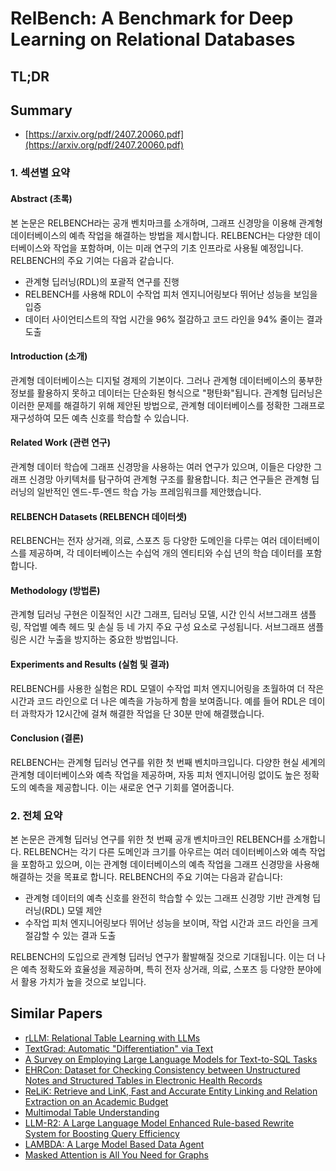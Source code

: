 # RelBench: A Benchmark for Deep Learning on Relational Databases
## TL;DR
## Summary
- [https://arxiv.org/pdf/2407.20060.pdf](https://arxiv.org/pdf/2407.20060.pdf)

### 1. 섹션별 요약

#### Abstract (초록)
본 논문은 RELBENCH라는 공개 벤치마크를 소개하며, 그래프 신경망을 이용해 관계형 데이터베이스의 예측 작업을 해결하는 방법을 제시합니다. RELBENCH는 다양한 데이터베이스와 작업을 포함하며, 이는 미래 연구의 기초 인프라로 사용될 예정입니다. RELBENCH의 주요 기여는 다음과 같습니다.
- 관계형 딥러닝(RDL)의 포괄적 연구를 진행
- RELBENCH를 사용해 RDL이 수작업 피처 엔지니어링보다 뛰어난 성능을 보임을 입증
- 데이터 사이언티스트의 작업 시간을 96% 절감하고 코드 라인을 94% 줄이는 결과 도출

#### Introduction (소개)
관계형 데이터베이스는 디지털 경제의 기본이다. 그러나 관계형 데이터베이스의 풍부한 정보를 활용하지 못하고 데이터는 단순화된 형식으로 "평탄화"됩니다. 관계형 딥러닝은 이러한 문제를 해결하기 위해 제안된 방법으로, 관계형 데이터베이스를 정확한 그래프로 재구성하여 모든 예측 신호를 학습할 수 있습니다.

#### Related Work (관련 연구)
관계형 데이터 학습에 그래프 신경망을 사용하는 여러 연구가 있으며, 이들은 다양한 그래프 신경망 아키텍처를 탐구하여 관계형 구조를 활용합니다. 최근 연구들은 관계형 딥러닝의 일반적인 엔드-투-엔드 학습 가능 프레임워크를 제안했습니다.

#### RELBENCH Datasets (RELBENCH 데이터셋)
RELBENCH는 전자 상거래, 의료, 스포츠 등 다양한 도메인을 다루는 여러 데이터베이스를 제공하며, 각 데이터베이스는 수십억 개의 엔티티와 수십 년의 학습 데이터를 포함합니다.

#### Methodology (방법론)
관계형 딥러닝 구현은 이질적인 시간 그래프, 딥러닝 모델, 시간 인식 서브그래프 샘플링, 작업별 예측 헤드 및 손실 등 네 가지 주요 구성 요소로 구성됩니다. 서브그래프 샘플링은 시간 누출을 방지하는 중요한 방법입니다.

#### Experiments and Results (실험 및 결과)
RELBENCH를 사용한 실험은 RDL 모델이 수작업 피처 엔지니어링을 초월하여 더 작은 시간과 코드 라인으로 더 나은 예측을 가능하게 함을 보여줍니다. 예를 들어 RDL은 데이터 과학자가 12시간에 걸쳐 해결한 작업을 단 30분 만에 해결했습니다.

#### Conclusion (결론)
RELBENCH는 관계형 딥러닝 연구를 위한 첫 번째 벤치마크입니다. 다양한 현실 세계의 관계형 데이터베이스와 예측 작업을 제공하며, 자동 피처 엔지니어링 없이도 높은 정확도의 예측을 제공합니다. 이는 새로운 연구 기회를 열어줍니다.

### 2. 전체 요약

본 논문은 관계형 딥러닝 연구를 위한 첫 번째 공개 벤치마크인 RELBENCH를 소개합니다. RELBENCH는 각기 다른 도메인과 크기를 아우르는 여러 데이터베이스와 예측 작업을 포함하고 있으며, 이는 관계형 데이터베이스의 예측 작업을 그래프 신경망을 사용해 해결하는 것을 목표로 합니다. RELBENCH의 주요 기여는 다음과 같습니다:
- 관계형 데이터의 예측 신호를 완전히 학습할 수 있는 그래프 신경망 기반 관계형 딥러닝(RDL) 모델 제안
- 수작업 피처 엔지니어링보다 뛰어난 성능을 보이며, 작업 시간과 코드 라인을 크게 절감할 수 있는 결과 도출

RELBENCH의 도입으로 관계형 딥러닝 연구가 활발해질 것으로 기대됩니다. 이는 더 나은 예측 정확도와 효율성을 제공하며, 특히 전자 상거래, 의료, 스포츠 등 다양한 분야에서 활용 가치가 높을 것으로 보입니다.

## Similar Papers
- [rLLM: Relational Table Learning with LLMs](2407.20157.md)
- [TextGrad: Automatic "Differentiation" via Text](2406.07496.md)
- [A Survey on Employing Large Language Models for Text-to-SQL Tasks](2407.15186.md)
- [EHRCon: Dataset for Checking Consistency between Unstructured Notes and Structured Tables in Electronic Health Records](2406.16341.md)
- [ReLiK: Retrieve and LinK, Fast and Accurate Entity Linking and Relation Extraction on an Academic Budget](2408.00103.md)
- [Multimodal Table Understanding](2406.08100.md)
- [LLM-R2: A Large Language Model Enhanced Rule-based Rewrite System for Boosting Query Efficiency](2404.12872.md)
- [LAMBDA: A Large Model Based Data Agent](2407.17535.md)
- [Masked Attention is All You Need for Graphs](2402.10793.md)
